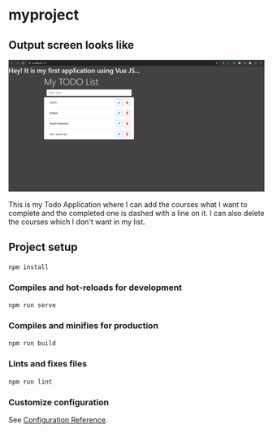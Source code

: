 # myproject

## Output screen looks like

![](Capture.PNG)

This is my Todo Application where I can add the courses what I want to complete and the completed one is dashed with a line on it. I can also delete the courses which I don't want in my list.

## Project setup
```
npm install
```

### Compiles and hot-reloads for development
```
npm run serve
```

### Compiles and minifies for production
```
npm run build
```

### Lints and fixes files
```
npm run lint
```

### Customize configuration
See [Configuration Reference](https://cli.vuejs.org/config/).
